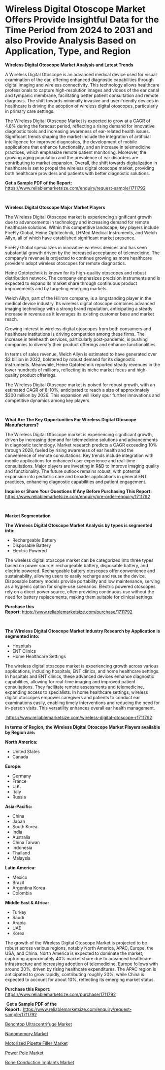 <p><h1>Wireless Digital Otoscope Market Offers Provide Insightful Data for the Time Period from 2024 to 2031 and also Provide Analysis Based on Application, Type, and Region</h1></p><p><strong>Wireless Digital Otoscope Market Analysis and Latest Trends</strong></p>
<p><p>A Wireless Digital Otoscope is an advanced medical device used for visual examination of the ear, offering enhanced diagnostic capabilities through digital imaging and wireless connectivity. This technology allows healthcare professionals to capture high-resolution images and videos of the ear canal and tympanic membrane, facilitating better patient consultation and remote diagnosis. The shift towards minimally invasive and user-friendly devices in healthcare is driving the adoption of wireless digital otoscopes, particularly in primary care settings.</p><p>The Wireless Digital Otoscope Market is expected to grow at a CAGR of 4.8% during the forecast period, reflecting a rising demand for innovative diagnostic tools and increasing awareness of ear-related health issues. Significant trends shaping the market include the integration of artificial intelligence for improved diagnostics, the development of mobile applications that enhance functionality, and an increase in telemedicine practices, which emphasize remote patient monitoring. Moreover, the growing aging population and the prevalence of ear disorders are contributing to market expansion. Overall, the shift towards digitalization in healthcare is set to propel the wireless digital otoscope market, providing both healthcare providers and patients with better diagnostic solutions.</p></p>
<p><strong>Get a Sample PDF of the Report:&nbsp;</strong> <a href="https://www.reliablemarketsize.com/enquiry/request-sample/1711792?utm_campaign=1133&utm_medium=2&utm_source=Github&utm_content=ia&utm_term=22102024&utm_id=wireless-digital-otoscope">https://www.reliablemarketsize.com/enquiry/request-sample/1711792</a></p>
<p>&nbsp;</p>
<p><strong>Wireless Digital Otoscope Major Market Players</strong></p>
<p><p>The Wireless Digital Otoscope market is experiencing significant growth due to advancements in technology and increasing demand for remote healthcare solutions. Within this competitive landscape, key players include FireFly Global, Heine Optotechnik, LHMed Medical Instruments, and Welch Allyn, all of which have established significant market presence.</p><p>FireFly Global specializes in innovative wireless devices and has seen substantial growth driven by the increased acceptance of telemedicine. The company’s revenue is projected to continue growing as more healthcare providers adopt wireless otoscopes for remote diagnostics.</p><p>Heine Optotechnik is known for its high-quality otoscopes and robust distribution network. The company emphasizes precision instruments and is expected to expand its market share through continuous product improvements and by targeting emerging markets.</p><p>Welch Allyn, part of the Hillrom company, is a longstanding player in the medical device industry. Its wireless digital otoscope combines advanced imaging technology with a strong brand reputation, anticipating a steady increase in revenue as it leverages its existing customer base and market reach.</p><p>Growing interest in wireless digital otoscopes from both consumers and healthcare institutions is driving competition among these firms. The increase in telehealth services, particularly post-pandemic, is pushing companies to diversify their product offerings and enhance functionalities.</p><p>In terms of sales revenue, Welch Allyn is estimated to have generated over $2 billion in 2022, bolstered by robust demand for its diagnostic instruments. Meanwhile, Heine Optotechnik reported steady revenues in the lower hundreds of millions, reflecting its niche market focus and high-quality product offerings.</p><p>The Wireless Digital Otoscope market is poised for robust growth, with an estimated CAGR of 8-10%, anticipated to reach a size of approximately $300 million by 2026. This expansion will likely spur further innovations and competitive dynamics among key players.</p></p>
<p>&nbsp;</p>
<p><strong>What Are The Key Opportunities For Wireless Digital Otoscope Manufacturers?</strong></p>
<p><p>The Wireless Digital Otoscope market is experiencing significant growth, driven by increasing demand for telemedicine solutions and advancements in diagnostic technology. Market research predicts a CAGR exceeding 10% through 2028, fueled by rising awareness of ear health and the convenience of remote consultations. Key trends include integration with mobile applications for enhanced user experience and real-time consultations. Major players are investing in R&D to improve imaging quality and functionality. The future outlook remains robust, with potential expansion into pediatric care and broader applications in general ENT practices, enhancing diagnostic capabilities and patient engagement.</p></p>
<p><strong>Inquire or Share Your Questions If Any Before Purchasing This Report:</strong> <a href="https://www.reliablemarketsize.com/enquiry/pre-order-enquiry/1711792?utm_campaign=1133&utm_medium=2&utm_source=Github&utm_content=ia&utm_term=22102024&utm_id=wireless-digital-otoscope">https://www.reliablemarketsize.com/enquiry/pre-order-enquiry/1711792</a></p>
<p>&nbsp;</p>
<p><strong>Market Segmentation</strong></p>
<p><strong>The Wireless Digital Otoscope Market Analysis by types is segmented into:</strong></p>
<p><ul><li>Rechargeable Battery</li><li>Disposable Battery</li><li>Electric Powered</li></ul></p>
<p><p>The wireless digital otoscope market can be categorized into three types based on power source: rechargeable battery, disposable battery, and electric powered. Rechargeable battery otoscopes offer convenience and sustainability, allowing users to easily recharge and reuse the device. Disposable battery models provide portability and low maintenance, serving as a hygienic option for single-use scenarios. Electric powered otoscopes rely on a direct power source, often providing continuous use without the need for battery replacements, making them suitable for clinical settings.</p></p>
<p><strong>Purchase this Report:&nbsp;</strong><a href="https://www.reliablemarketsize.com/purchase/1711792?utm_campaign=1133&utm_medium=2&utm_source=Github&utm_content=ia&utm_term=22102024&utm_id=wireless-digital-otoscope">https://www.reliablemarketsize.com/purchase/1711792</a></p>
<p>&nbsp;</p>
<p><strong>The Wireless Digital Otoscope Market Industry Research by Application is segmented into:</strong></p>
<p><ul><li>Hospitals</li><li>ENT Clinics</li><li>Home Healthcare Settings</li></ul></p>
<p><p>The wireless digital otoscope market is experiencing growth across various applications, including hospitals, ENT clinics, and home healthcare settings. In hospitals and ENT clinics, these advanced devices enhance diagnostic capabilities, allowing for real-time imaging and improved patient consultations. They facilitate remote assessments and telemedicine, expanding access to specialists. In home healthcare settings, wireless digital otoscopes empower caregivers and patients to conduct ear examinations easily, enabling timely interventions and reducing the need for in-person visits. This versatility enhances overall ear health management.</p></p>
<p><a href="https://www.reliablemarketsize.com/wireless-digital-otoscope-r1711792?utm_campaign=1133&utm_medium=2&utm_source=Github&utm_content=ia&utm_term=22102024&utm_id=wireless-digital-otoscope">&nbsp;https://www.reliablemarketsize.com/wireless-digital-otoscope-r1711792</a></p>
<p><strong>In terms of Region, the Wireless Digital Otoscope Market Players available by Region are:</strong></p>
<p>
    <p> <strong> North America: </strong>
        <ul>
            <li>United States</li>
            <li>Canada</li>
        </ul>
        </p> 
    <p> <strong> Europe: </strong>
        <ul>
            <li>Germany</li>
            <li>France</li>
            <li>U.K.</li>
            <li>Italy</li>
            <li>Russia</li>
        </ul>
        </p> 
    <p> <strong> Asia-Pacific: </strong>
        <ul>
            <li>China</li>
            <li>Japan</li>
            <li>South Korea</li>
            <li>India</li>
            <li>Australia</li>
            <li>China Taiwan</li>
            <li>Indonesia</li>
            <li>Thailand</li>
            <li>Malaysia</li>
        </ul>
        </p> 
    <p> <strong> Latin America: </strong>
        <ul>
            <li>Mexico</li>
            <li>Brazil</li>
            <li>Argentina Korea</li>
            <li>Colombia</li>
        </ul>
        </p> 
    <p> <strong> Middle East & Africa: </strong>
        <ul>
            <li>Turkey</li>
            <li>Saudi</li>
            <li>Arabia</li>
            <li>UAE</li>
            <li>Korea</li>
        </ul>
    </p>
    </p>
<p><p>The growth of the Wireless Digital Otoscope Market is projected to be robust across various regions, notably North America, APAC, Europe, the USA, and China. North America is expected to dominate the market, capturing approximately 40% market share due to advanced healthcare infrastructure and increasing adoption of telemedicine. Europe follows with around 30%, driven by rising healthcare expenditures. The APAC region is anticipated to grow rapidly, contributing roughly 20%, while China is expected to account for about 10%, reflecting its emerging market status.</p></p>
<p><strong>Purchase this Report: </strong><a href="https://www.reliablemarketsize.com/purchase/1711792?utm_campaign=1133&utm_medium=2&utm_source=Github&utm_content=ia&utm_term=22102024&utm_id=wireless-digital-otoscope">https://www.reliablemarketsize.com/purchase/1711792</a></p>
<p>&nbsp;<strong>Get a Sample PDF of the Report:&nbsp;&nbsp;</strong><a href="https://www.reliablemarketsize.com/enquiry/request-sample/1711792?utm_campaign=1133&utm_medium=2&utm_source=Github&utm_content=ia&utm_term=22102024&utm_id=wireless-digital-otoscope">https://www.reliablemarketsize.com/enquiry/request-sample/1711792</a></p>
<p><strong></strong></p>
<p><p><a href="https://issuu.com/reportprime-2/docs/benchtop-ultracentrifuge-market-siz_422ef76f916428?utm_campaign=1133&utm_medium=2&utm_source=Github&utm_content=ia&utm_term=22102024&utm_id=wireless-digital-otoscope">Benchtop Ultracentrifuge Market</a></p><p><a href="https://github.com/tiesharivmasaya/Market-Research-Report-List-1/blob/main/nanomemory-market.md?utm_campaign=1133&utm_medium=2&utm_source=Github&utm_content=ia&utm_term=22102024&utm_id=wireless-digital-otoscope">Nanomemory Market</a></p><p><a href="https://issuu.com/reportprime-2/docs/motorized-pipette-filler-market-siz_0b5bfae4869012?utm_campaign=1133&utm_medium=2&utm_source=Github&utm_content=ia&utm_term=22102024&utm_id=wireless-digital-otoscope">Motorized Pipette Filler Market</a></p><p><a href="https://github.com/timsngal/Market-Research-Report-List-1/blob/main/power-pole-market.md?utm_campaign=1133&utm_medium=2&utm_source=Github&utm_content=ia&utm_term=22102024&utm_id=wireless-digital-otoscope">Power Pole Market</a></p><p><a href="https://www.linkedin.com/pulse/bone-conduction-implants-market-outlook-forecast-from-0mjse?utm_campaign=1133&utm_medium=2&utm_source=Github&utm_content=ia&utm_term=22102024&utm_id=wireless-digital-otoscope">Bone Conduction Implants Market</a></p></p>